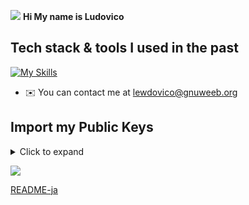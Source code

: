 ![](https://user-images.githubusercontent.com/18350557/176309783-0785949b-9127-417c-8b55-ab5a4333674e.gif)  **Hi My name is Ludovico**

## Tech stack & tools I used in the past 

[![My Skills](https://skillicons.dev/icons?i=go,rust,js,python,typescript,html,css,react,astro,tailwind,sass,nodejs,neovim,emacs,vscode,azure,gcp,heroku,cloudflare,linux&perline=7&theme=dark)](https://skillicons.dev)                    

*   ✉️  You can contact me at [lewdovico@gnuweeb.org](mailto:lewdovico@gnuweeb.org)

## Import my Public Keys

<details>
  <summary>Click to expand</summary>
  
```bash
$ curl -s https://github.com/ludovicopiero.gpg | gpg --import
```

</details>



![](https://komarev.com/ghpvc/?username=ludovicopiero&color=ff69b4)

[README-ja](README-ja.md)
